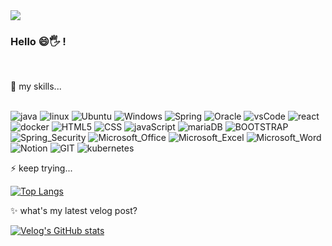 <img src="https://capsule-render.vercel.app/api?type=rounded&color=E53935&height=150&section=header&text=변화를 즐기는 개발자! &fontSize=50" />


### Hello 😄🖐 ! 
<br>

🌱 my skills...
<br>
<br>

![java](https://img.shields.io/badge/Java-ED8B00?style=for-the-badge&logo=openjdk&logoColor=white)
![linux](https://img.shields.io/badge/Linux-FCC624?style=for-the-badge&logo=linux&logoColor=black)
![Ubuntu](https://img.shields.io/badge/Ubuntu-E95420?style=for-the-badge&logo=ubuntu&logoColor=white)
![Windows](https://img.shields.io/badge/Windows-0078D6?style=for-the-badge&logo=windows&logoColor=white)
![Spring](https://img.shields.io/badge/Spring-6DB33F?style=for-the-badge&logo=spring&logoColor=white)
![Oracle](https://img.shields.io/badge/Oracle-F80000?style=for-the-badge&logo=Oracle&logoColor=white)
![vsCode](https://img.shields.io/badge/Visual_Studio_Code-0078D4?style=for-the-badge&logo=visual%20studio%20code&logoColor=white)
![react](https://img.shields.io/badge/React-20232A?style=for-the-badge&logo=react&logoColor=61DAFB)
![docker](https://img.shields.io/badge/docker-%230db7ed.svg?style=for-the-badge&logo=docker&logoColor=white)
![HTML5](https://img.shields.io/badge/HTML5-E34F26?style=for-the-badge&logo=html5&logoColor=white)
![CSS](https://img.shields.io/badge/CSS-239120?&style=for-the-badge&logo=css3&logoColor=white)
![javaScript](https://img.shields.io/badge/JavaScript-F7DF1E?style=for-the-badge&logo=JavaScript&logoColor=white)
![mariaDB](https://img.shields.io/badge/MariaDB-003545?style=for-the-badge&logo=mariadb&logoColor=white)
![BOOTSTRAP](https://img.shields.io/badge/Bootstrap-563D7C?style=for-the-badge&logo=bootstrap&logoColor=white)
![Spring_Security](https://img.shields.io/badge/Spring_Security-6DB33F?style=for-the-badge&logo=Spring-Security&logoColor=white)
![Microsoft_Office](https://img.shields.io/badge/Microsoft_Office-D83B01?style=for-the-badge&logo=microsoft-office&logoColor=white)
![Microsoft_Excel](https://img.shields.io/badge/Microsoft_Excel-217346?style=for-the-badge&logo=microsoft-excel&logoColor=white)
![Microsoft_Word](https://img.shields.io/badge/Microsoft_Word-2B579A?style=for-the-badge&logo=microsoft-word&logoColor=white)
![Notion](https://img.shields.io/badge/Notion-000000?style=for-the-badge&logo=notion&logoColor=white)
![GIT](https://img.shields.io/badge/GIT-E44C30?style=for-the-badge&logo=git&logoColor=white)
![kubernetes](https://img.shields.io/badge/kubernetes-%23326ce5.svg?style=for-the-badge&logo=kubernetes&logoColor=white)

⚡ keep trying...

[![Top Langs](https://github-readme-stats.vercel.app/api/top-langs/?username=dev-kimgoeun)](https://github.com/anuraghazra/github-readme-stats) 

✨ what's my latest velog post?
<br>

[![Velog's GitHub stats](https://velog-readme-stats.vercel.app/api?name=ak0150a01)](https://velog.io/@ak0150a01/posts)

